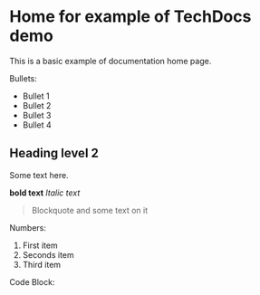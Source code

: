 # Home for example of TechDocs demo

This is a basic example of documentation home page.

Bullets:
+ Bullet 1
+ Bullet 2
+ Bullet 3
+ Bullet 4

## Heading level 2

Some text here.

**bold text**
*Italic text*

> Blockquote and some text on it

Numbers:
1. First item
2. Seconds item
3. Third item

Code Block:
        <html>
          <head>
            <title>Test</title>
          </head>
